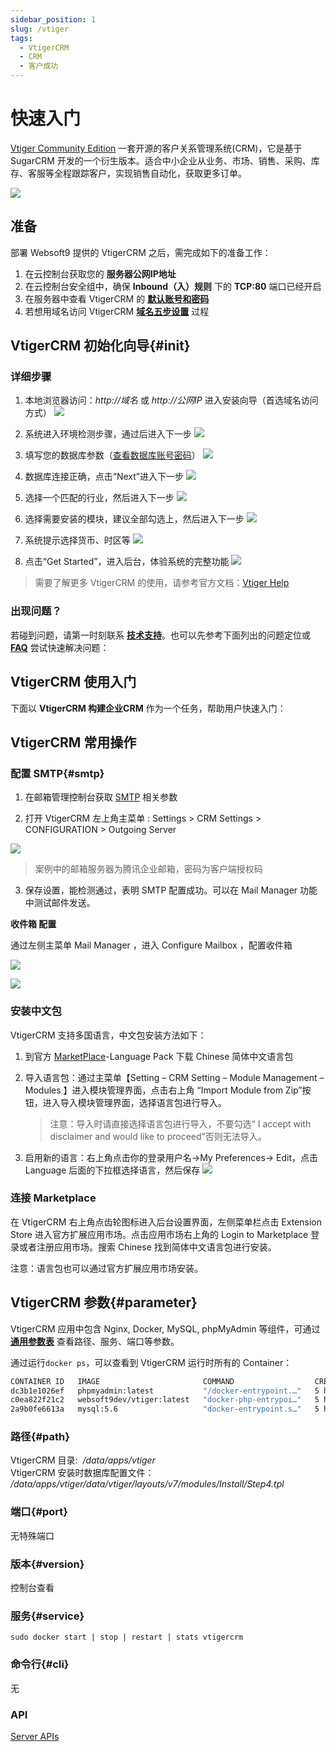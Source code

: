 ```yaml
---
sidebar_position: 1
slug: /vtiger
tags:
  - VtigerCRM
  - CRM
  - 客户成功
---
```


# 快速入门

[Vtiger Community Edition](https://www.vtiger.com/open-source-crm/) 一套开源的客户关系管理系统(CRM)，它是基于 SugarCRM 开发的一个衍生版本。适合中小企业从业务、市场、销售、采购、库存、客服等全程跟踪客户，实现销售自动化，获取更多订单。  

![](https://libs.websoft9.com/Websoft9/DocsPicture/zh/vtigercrm/vtigercrm-gui-websoft9.png)

## 准备

部署 Websoft9 提供的 VtigerCRM 之后，需完成如下的准备工作：

1. 在云控制台获取您的 **服务器公网IP地址** 
2. 在云控制台安全组中，确保 **Inbound（入）规则** 下的 **TCP:80** 端口已经开启
3. 在服务器中查看 VtigerCRM 的 **[默认账号和密码](./user/credentials)**  
4. 若想用域名访问  VtigerCRM **[域名五步设置](./administrator/domain_step)** 过程


## VtigerCRM 初始化向导{#init}

### 详细步骤

1. 本地浏览器访问：*http://域名* 或 *http://公网IP* 进入安装向导（首选域名访问方式）
   ![](http://libs.websoft9.com/Websoft9/DocsPicture/zh/vtigercrm/vtigercrm-install001-websoft9.png)

2. 系统进入环境检测步骤，通过后进入下一步
   ![](http://libs.websoft9.com/Websoft9/DocsPicture/zh/vtigercrm/vtigercrm-install002-websoft9.png)

3. 填写您的数据库参数（[查看数据库账号密码](./user/credentials)）
   ![](http://libs.websoft9.com/Websoft9/DocsPicture/zh/vtigercrm/vtigercrm-install003-websoft9.png)

4. 数据库连接正确，点击“Next”进入下一步
   ![](http://libs.websoft9.com/Websoft9/DocsPicture/zh/vtigercrm/vtigercrm-install004-websoft9.png)

5. 选择一个匹配的行业，然后进入下一步
   ![](http://libs.websoft9.com/Websoft9/DocsPicture/zh/vtigercrm/vtigercrm-install005-websoft9.png)

6. 选择需要安装的模块，建议全部勾选上，然后进入下一步
   ![](http://libs.websoft9.com/Websoft9/DocsPicture/zh/vtigercrm/vtigercrm-install006-websoft9.png)

7. 系统提示选择货币、时区等
   ![](http://libs.websoft9.com/Websoft9/DocsPicture/zh/vtigercrm/vtigercrm-install007-websoft9.png)

8. 点击“Get Started”，进入后台，体验系统的完整功能
   ![](http://libs.websoft9.com/Websoft9/DocsPicture/zh/vtigercrm/vtigercrm-backend-websoft9.png)


> 需要了解更多 VtigerCRM 的使用，请参考官方文档：[Vtiger Help](https://www.vtiger.com/help/)

### 出现问题？

若碰到问题，请第一时刻联系 **[技术支持](./helpdesk)**。也可以先参考下面列出的问题定位或  **[FAQ](./faq#setup)** 尝试快速解决问题：


## VtigerCRM 使用入门

下面以 **VtigerCRM 构建企业CRM** 作为一个任务，帮助用户快速入门：


## VtigerCRM 常用操作

### 配置 SMTP{#smtp}

1. 在邮箱管理控制台获取 [SMTP](./administrator/smtp) 相关参数
   
2. 打开 VtigerCRM 左上角主菜单 : Settings > CRM Settings > CONFIGURATION > Outgoing Server
   
  ![](http://libs.websoft9.com/Websoft9/DocsPicture/en/vtigercrm/vtiger-smtp-websoft9.png)

   > 案例中的邮箱服务器为腾讯企业邮箱，密码为客户端授权码

3. 保存设置，能检测通过，表明 SMTP 配置成功。可以在 Mail Manager 功能中测试邮件发送。

**收件箱 配置**

通过左侧主菜单 Mail Manager ，进入 Configure Mailbox ，配置收件箱
   
  ![](http://libs.websoft9.com/Websoft9/DocsPicture/en/vtigercrm/vtiger-imap-websoft9.png)

  ![](http://libs.websoft9.com/Websoft9/DocsPicture/en/vtigercrm/vtiger-imap1-websoft9.png)

### 安装中文包

VtigerCRM 支持多国语言，中文包安装方法如下：

1.  到官方 [MarketPlace](https://marketplace.vtiger.com/app/listings)-Language Pack 下载 Chinese 简体中文语言包

2.  导入语言包：通过主菜单【Setting – CRM Setting – Module Management – Modules 】进入模块管理界面，点击右上角 “Import Module from Zip”按钮，进入导入模块管理界面，选择语言包进行导入。

    > 注意：导入时请直接选择语言包进行导入，不要勾选“ I accept with disclaimer and would like to proceed”否则无法导入。

3.  启用新的语言：右上角点击你的登录用户名->My Preferences-> Edit，点击 Language 后面的下拉框选择语言，然后保存
    ![](http://libs.websoft9.com/Websoft9/DocsPicture/zh/vtigercrm/change-language-websoft9.jpg)

### 连接 Marketplace

在 VtigerCRM 右上角点齿轮图标进入后台设置界面，左侧菜单栏点击 Extension Store 进入官方扩展应用市场。点击应用市场右上角的 Login to Marketplace 登录或者注册应用市场。搜索 Chinese 找到简体中文语言包进行安装。

注意：语言包也可以通过官方扩展应用市场安装。

## VtigerCRM 参数{#parameter}

VtigerCRM 应用中包含 Nginx, Docker, MySQL, phpMyAdmin 等组件，可通过 **[通用参数表](./administrator/parameter)** 查看路径、服务、端口等参数。

通过运行`docker ps`，可以查看到 VtigerCRM 运行时所有的 Container：

```bash
CONTAINER ID   IMAGE                       COMMAND                  CREATED       STATUS       PORTS                                       NAMES
dc3b1e1026ef   phpmyadmin:latest           "/docker-entrypoint.…"   5 hours ago   Up 5 hours   0.0.0.0:9090->80/tcp, :::9090->80/tcp       phpmyadmin
c0ea822f21c2   websoft9dev/vtiger:latest   "docker-php-entrypoi…"   5 hours ago   Up 5 hours   0.0.0.0:9001->80/tcp, :::9001->80/tcp       vtiger
2a9b0fe6613a   mysql:5.6                   "docker-entrypoint.s…"   5 hours ago   Up 5 hours   0.0.0.0:3306->3306/tcp, :::3306->3306/tcp   vtiger-db
```

### 路径{#path}

VtigerCRM 目录:  */data/apps/vtiger*   
VtigerCRM 安装时数据库配置文件： */data/apps/vtiger/data/vtiger/layouts/v7/modules/Install/Step4.tpl*  

### 端口{#port}

无特殊端口


### 版本{#version}

控制台查看

### 服务{#service}

```shell
sudo docker start | stop | restart | stats vtigercrm
```

### 命令行{#cli}

无

### API

[Server APIs](https://community.vtiger.com/help/vtigercrm/developers/server-apis.html)

